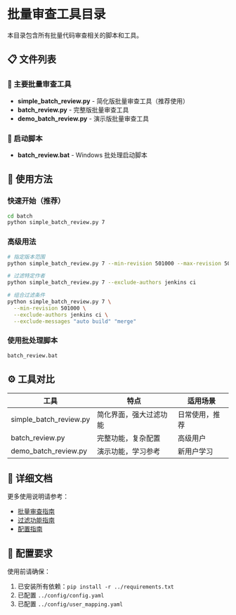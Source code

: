 # 批量审查工具目录

本目录包含所有批量代码审查相关的脚本和工具。

## 📋 文件列表

### 🎯 主要批量审查工具
- **simple_batch_review.py** - 简化版批量审查工具（推荐使用）
- **batch_review.py** - 完整版批量审查工具
- **demo_batch_review.py** - 演示版批量审查工具

### 🚀 启动脚本
- **batch_review.bat** - Windows 批处理启动脚本

## 🚀 使用方法

### 快速开始（推荐）
```bash
cd batch
python simple_batch_review.py 7
```

### 高级用法
```bash
# 指定版本范围
python simple_batch_review.py 7 --min-revision 501000 --max-revision 502000

# 过滤特定作者
python simple_batch_review.py 7 --exclude-authors jenkins ci

# 组合过滤条件
python simple_batch_review.py 7 \
  --min-revision 501000 \
  --exclude-authors jenkins ci \
  --exclude-messages "auto build" "merge"
```

### 使用批处理脚本
```cmd
batch_review.bat
```

## ⚙️ 工具对比

| 工具 | 特点 | 适用场景 |
|------|------|----------|
| simple_batch_review.py | 简化界面，强大过滤功能 | 日常使用，推荐 |
| batch_review.py | 完整功能，复杂配置 | 高级用户 |
| demo_batch_review.py | 演示功能，学习参考 | 新用户学习 |

## 📖 详细文档

更多使用说明请参考：
- [批量审查指南](../docs/BATCH_REVIEW_GUIDE.md)
- [过滤功能指南](../docs/FILTER_GUIDE.md)
- [配置指南](../docs/CONFIGURATION.md)

## 🔧 配置要求

使用前请确保：
1. 已安装所有依赖：`pip install -r ../requirements.txt`
2. 已配置 `../config/config.yaml`
3. 已配置 `../config/user_mapping.yaml`
